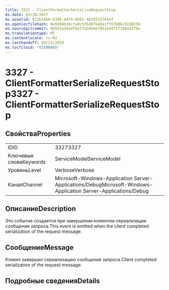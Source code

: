 ```yaml
---
title: 3327 - ClientFormatterSerializeRequestStop
ms.date: 03/30/2017
ms.assetid: 823b34b0-b386-4df4-bb93-4625515761ef
ms.openlocfilehash: 0e9104b16cfadc5f6d07b4da1ff07600c92d0256
ms.sourcegitcommit: 9b552addadfb57fab0b9e7852ed4f1f1b8a42f8e
ms.translationtype: MT
ms.contentlocale: ru-RU
ms.lasthandoff: 04/23/2019
ms.locfileid: "61596665"
---
```

# <a name="3327---clientformatterserializerequeststop"></a><span data-ttu-id="98957-102">3327 - ClientFormatterSerializeRequestStop</span><span class="sxs-lookup"><span data-stu-id="98957-102">3327 - ClientFormatterSerializeRequestStop</span></span>
## <a name="properties"></a><span data-ttu-id="98957-103">Свойства</span><span class="sxs-lookup"><span data-stu-id="98957-103">Properties</span></span>  
  
|||  
|-|-|  
|<span data-ttu-id="98957-104">ID</span><span class="sxs-lookup"><span data-stu-id="98957-104">ID</span></span>|<span data-ttu-id="98957-105">3327</span><span class="sxs-lookup"><span data-stu-id="98957-105">3327</span></span>|  
|<span data-ttu-id="98957-106">Ключевые слова</span><span class="sxs-lookup"><span data-stu-id="98957-106">Keywords</span></span>|<span data-ttu-id="98957-107">ServiceModel</span><span class="sxs-lookup"><span data-stu-id="98957-107">ServiceModel</span></span>|  
|<span data-ttu-id="98957-108">Уровень</span><span class="sxs-lookup"><span data-stu-id="98957-108">Level</span></span>|<span data-ttu-id="98957-109">Verbose</span><span class="sxs-lookup"><span data-stu-id="98957-109">Verbose</span></span>|  
|<span data-ttu-id="98957-110">Канал</span><span class="sxs-lookup"><span data-stu-id="98957-110">Channel</span></span>|<span data-ttu-id="98957-111">Microsoft-Windows-Application Server-Applications/Debug</span><span class="sxs-lookup"><span data-stu-id="98957-111">Microsoft-Windows-Application Server-Applications/Debug</span></span>|  
  
## <a name="description"></a><span data-ttu-id="98957-112">Описание</span><span class="sxs-lookup"><span data-stu-id="98957-112">Description</span></span>  
 <span data-ttu-id="98957-113">Это событие создается при завершении клиентом сериализации сообщения запроса.</span><span class="sxs-lookup"><span data-stu-id="98957-113">This event is emitted when the client completed serialization of the request message.</span></span>  
  
## <a name="message"></a><span data-ttu-id="98957-114">Сообщение</span><span class="sxs-lookup"><span data-stu-id="98957-114">Message</span></span>  
 <span data-ttu-id="98957-115">Клиент завершил сериализацию сообщения запроса.</span><span class="sxs-lookup"><span data-stu-id="98957-115">Client completed serialization of the request message.</span></span>  
  
## <a name="details"></a><span data-ttu-id="98957-116">Подробные сведения</span><span class="sxs-lookup"><span data-stu-id="98957-116">Details</span></span>
